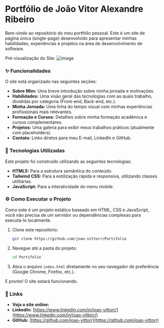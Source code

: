 # Portfólio de João Vitor Alexandre Ribeiro

Bem-vindo ao repositório do meu portfólio pessoal. Este é um site de página única (single-page) desenvolvido para apresentar minhas habilidades, experiências e projetos na área de desenvolvimento de software.

Pré-visualização do Site: ![image](https://github.com/user-attachments/assets/1ec905d9-cfe9-4cbf-990d-6493be34090a)

### ✨ Funcionalidades

O site está organizado nas seguintes seções:
- **Sobre Mim:** Uma breve introdução sobre minha jornada e motivações.
- **Habilidades:** Uma visão geral das tecnologias com as quais trabalho, divididas por categoria (Front-end, Back-end, etc.).
- **Minha Jornada:** Uma linha do tempo visual com minhas experiências profissionais mais relevantes.
- **Formação e Cursos:** Detalhes sobre minha formação acadêmica e cursos complementares.
- **Projetos:** Uma galeria para exibir meus trabalhos práticos (atualmente com placeholders).
- **Contato:** Links diretos para meu E-mail, LinkedIn e GitHub.

### 🚀 Tecnologias Utilizadas

Este projeto foi construído utilizando as seguintes tecnologias:

- **HTML5:** Para a estrutura semântica do conteúdo.
- **Tailwind CSS:** Para a estilização rápida e responsiva, utilizando classes utilitárias.
- **JavaScript:** Para a interatividade do menu mobile.

### ⚙️ Como Executar o Projeto

Como este é um projeto estático baseado em HTML, CSS e JavaScript, você não precisa de um servidor ou dependências complexas para executá-lo localmente.

1.  Clone este repositório:
    ```bash
    git clone https://github.com/joao-vittorr/Portifolio
    ```

2.  Navegue até a pasta do projeto:
    ```bash
    cd Portifolio
    ```
3.  Abra o arquivo `index.html` diretamente no seu navegador de preferência (Google Chrome, Firefox, etc.).

E pronto! O site estará funcionando.

### 🔗 Links

- **Veja o site online:** 
- **LinkedIn:** [https://www.linkedin.com/in/joao-vittorr/](https://www.linkedin.com/in/joao-vittorr/)
- **GitHub:** [https://github.com/joao-vittorr](https://github.com/joao-vittorr)

